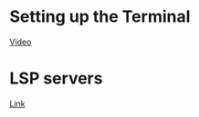 # Setting up the Terminal
[Video](https://www.youtube.com/watch?v=CF1tMjvHDRA)

# LSP servers

[Link](https://github.com/williamboman/mason-lspconfig.nvim)


